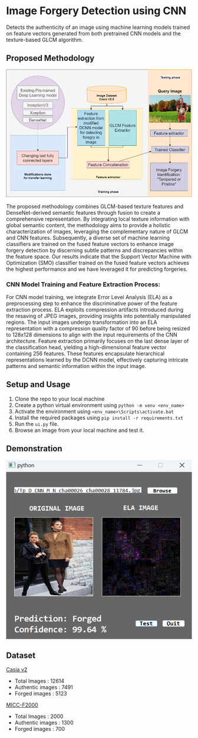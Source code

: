 # Image Forgery Detection using CNN

Detects the authenticity of an image using machine learning models trained on feature vectors generated from both pretrained CNN models and the texture-based GLCM algorithm.

## Proposed Methodology

![Proposed Methodology workflow](Proposed_model.png?raw=true)

The proposed methodology combines GLCM-based texture features and DenseNet-derived semantic features through fusion to create a comprehensive representation. By integrating local texture information with global semantic content, the methodology aims to provide a holistic characterization of images, leveraging the complementary nature of GLCM and CNN features. Subsequently, a diverse set of machine learning classifiers are trained on the fused feature vectors to enhance image forgery detection by discerning subtle patterns and discrepancies within the feature space. Our results indicate that the Support Vector Machine with Optimization (SMO) classifier trained on the fused feature vectors achieves the highest performance and we have leveraged it for predicting forgeries.

### CNN Model Training and Feature Extraction Process:

For CNN model training, we integrate Error Level Analysis (ELA) as a preprocessing step to enhance the discriminative power of the feature extraction process. ELA exploits compression artifacts introduced during the resaving of JPEG images, providing insights into potentially manipulated regions. The input images undergo transformation into an ELA representation with a compression quality factor of 90 before being resized to 128x128 dimensions to align with the input requirements of the CNN architecture. Feature extraction primarily focuses on the last dense layer of the classification head, yielding a high-dimensional feature vector containing 256 features. These features encapsulate hierarchical representations learned by the DCNN model, effectively capturing intricate patterns and semantic information within the input image.


## Setup and Usage

1. Clone the repo to your local machine
2. Create a python virtual environment using ```python -m venv <env_name>```
3. Activate the environment using ```<env_name>\Scripts\activate.bat```
4. Install the required packages using ```pip install -r requirements.txt```
5. Run the ```ui.py``` file.
6. Browse an image from your local machine and test it.

## Demonstration

![Demo Image Test](Demo.png?raw=true)

## Dataset
[Casia v2](https://www.kaggle.com/sophatvathana/casia-dataset)

* Total Images : 12614
* Authentic images : 7491
* Forged images : 5123

[MICC-F2000](https://www.kaggle.com/datasets/manas29/micc-f2000)

* Total Images : 2000
* Authentic images : 1300
* Forged images : 700
